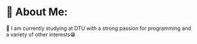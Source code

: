 # 💫 About Me:
🔭 I am currently studying at DTU with a strong passion for programming and a variety of other interests😁<br>

